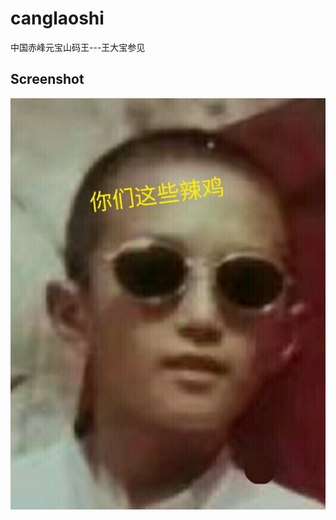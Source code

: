 # canglaoshi

中国赤峰元宝山码王---王大宝参见

## Screenshot
![](https://github.com/dabaoxiaoxinaigaoji/canglaoshi/blob/master/sc/27F2A9CBA4C48A50626070015A5E16C8.jpg)
